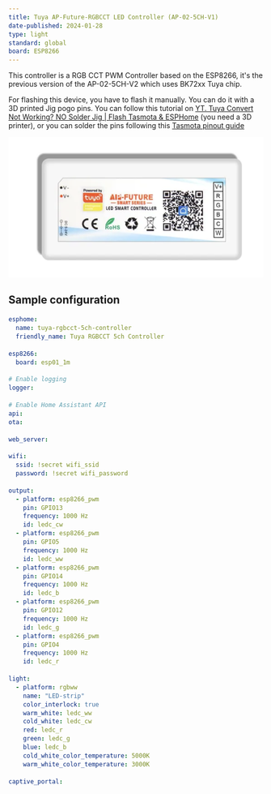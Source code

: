 ```yaml
---
title: Tuya AP-Future-RGBCCT LED Controller (AP-02-5CH-V1)
date-published: 2024-01-28
type: light
standard: global
board: ESP8266
---
```



This controller is a RGB CCT PWM Controller based on the ESP8266, it's the previous version of the AP-02-5CH-V2 which uses BK72xx Tuya chip.

For flashing this device, you have to flash it manually. You can do it with a 3D printed Jig pogo pins. You can follow this tutorial on [YT. Tuya Convert Not Working? NO Solder Jig | Flash Tasmota & ESPHome](https://youtu.be/imKZbhJ8lvU?si=FfhMAgJAtsvwrhut) (you need a 3D printer), or you can solder the pins following this [Tasmota pinout guide](https://tasmota.github.io/docs/devices/TYWE3S/)

![Product Image](image.png "Product Image")

## Sample configuration

``` yaml
esphome:
  name: tuya-rgbcct-5ch-controller
  friendly_name: Tuya RGBCCT 5ch Controller

esp8266:
  board: esp01_1m

# Enable logging
logger:

# Enable Home Assistant API
api:
ota:

web_server:

wifi:
  ssid: !secret wifi_ssid
  password: !secret wifi_password

output:
  - platform: esp8266_pwm
    pin: GPIO13
    frequency: 1000 Hz
    id: ledc_cw
  - platform: esp8266_pwm
    pin: GPIO5
    frequency: 1000 Hz
    id: ledc_ww
  - platform: esp8266_pwm
    pin: GPIO14
    frequency: 1000 Hz
    id: ledc_b
  - platform: esp8266_pwm
    pin: GPIO12
    frequency: 1000 Hz
    id: ledc_g
  - platform: esp8266_pwm
    pin: GPIO4
    frequency: 1000 Hz
    id: ledc_r

light:
  - platform: rgbww
    name: "LED-strip"
    color_interlock: true
    warm_white: ledc_ww
    cold_white: ledc_cw
    red: ledc_r
    green: ledc_g
    blue: ledc_b
    cold_white_color_temperature: 5000K
    warm_white_color_temperature: 3000K
    
captive_portal:
    
```
